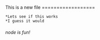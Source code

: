 This is a new file
    ==================

    *Lets see if this works
    *I guess it would

 ###### node is fun!